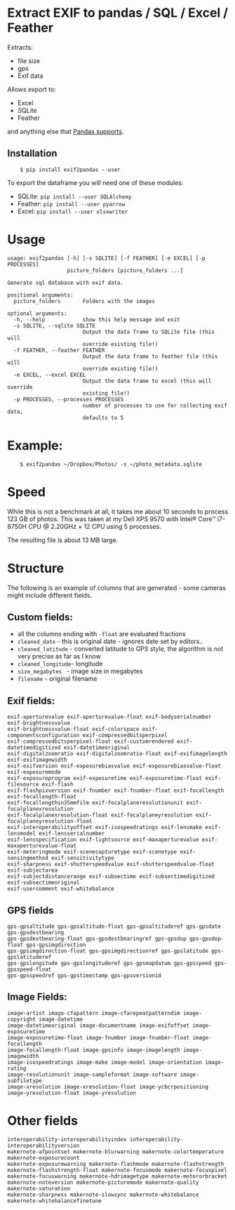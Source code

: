 # Extract EXIF to pandas / SQL / Excel / Feather

Extracts:

- file size 
- gps
- Exif data 

Allows export to: 

- Excel
- SQLite
- Feather

and anything else that [Pandas supports](https://pandas.pydata.org/pandas-docs/stable/user_guide/io.html).


## Installation

```
    $ pip install exif2pandas --user
```

To export the dataframe you will need one of these modules:

 - SQLite: ``pip install --user SQLAlchemy`` 
 - Feather: ``pip install --user pyarrow`` 
 - Excel: ``pip install --user xlsxwriter``

# Usage

```
usage: exif2pandas [-h] [-s SQLITE] [-f FEATHER] [-e EXCEL] [-p PROCESSES]
                   picture_folders [picture_folders ...]

Generate sql database with exif data.

positional arguments:
  picture_folders       Folders with the images

optional arguments:
  -h, --help            show this help message and exit
  -s SQLITE, --sqlite SQLITE
                        Output the data frame to SQLite file (this will
                        override existing file!)
  -f FEATHER, --feather FEATHER
                        Output the data frame to feather file (this will
                        override existing file!)
  -e EXCEL, --excel EXCEL
                        Output the data frame to excel (this will override
                        existing file!)
  -p PROCESSES, --processes PROCESSES
                        number of processes to use for collecting exif data,
                        defaults to 5
```

# Example:

```
    $ exif2pandas ~/Dropbox/Photos/ -s ~/photo_metadata.sqlite
```


# Speed

While this is not a benchmark at all, it takes me about 10 seconds to process 123 GB of photos. 
This was taken at my Dell XPS 9570 with Intel® Core™ i7-8750H CPU @ 2.20GHz × 12 CPU using 5 processes.

The resulting file is about 13 MB large.

# Structure

The following is an example of columns that are generated - some cameras might include different fields.

## Custom fields:

- all the columns ending with ``-float`` are evaluated fractions 
- ``cleaned_date`` - this is original date - ignores date set by editors..
- ``cleaned_latitude`` - converted latitude to GPS style, the algorithm is not very precise as far as I know
- ``cleaned_longitude``- longitude
- ``size_megabytes `` - image size in megabytes
- ``filename`` - original filename

## Exif fields:
```
exif-aperturevalue exif-aperturevalue-float exif-bodyserialnumber exif-brightnessvalue 
exif-brightnessvalue-float exif-colorspace exif-componentsconfiguration exif-compressedbitsperpixel 
exif-compressedbitsperpixel-float exif-customrendered exif-datetimedigitized exif-datetimeoriginal 
exif-digitalzoomratio exif-digitalzoomratio-float exif-exifimagelength exif-exifimagewidth 
exif-exifversion exif-exposurebiasvalue exif-exposurebiasvalue-float exif-exposuremode 
exif-exposureprogram exif-exposuretime exif-exposuretime-float exif-filesource exif-flash 
exif-flashpixversion exif-fnumber exif-fnumber-float exif-focallength exif-focallength-float 
exif-focallengthin35mmfilm exif-focalplaneresolutionunit exif-focalplanexresolution 
exif-focalplanexresolution-float exif-focalplaneyresolution exif-focalplaneyresolution-float 
exif-interoperabilityoffset exif-isospeedratings exif-lensmake exif-lensmodel exif-lensserialnumber 
exif-lensspecification exif-lightsource exif-maxaperturevalue exif-maxaperturevalue-float 
exif-meteringmode exif-scenecapturetype exif-scenetype exif-sensingmethod exif-sensitivitytype 
exif-sharpness exif-shutterspeedvalue exif-shutterspeedvalue-float exif-subjectarea 
exif-subjectdistancerange exif-subsectime exif-subsectimedigitized exif-subsectimeoriginal 
exif-usercomment exif-whitebalance
```

## GPS fields

```
gps-gpsaltitude gps-gpsaltitude-float gps-gpsaltituderef gps-gpsdate gps-gpsdestbearing 
gps-gpsdestbearing-float gps-gpsdestbearingref gps-gpsdop gps-gpsdop-float gps-gpsimgdirection 
gps-gpsimgdirection-float gps-gpsimgdirectionref gps-gpslatitude gps-gpslatituderef 
gps-gpslongitude gps-gpslongituderef gps-gpsmapdatum gps-gpsspeed gps-gpsspeed-float 
gps-gpsspeedref gps-gpstimestamp gps-gpsversionid
```

## Image Fields:

```
image-artist image-cfapattern image-cfarepeatpatterndim image-copyright image-datetime 
image-datetimeoriginal image-documentname image-exifoffset image-exposuretime 
image-exposuretime-float image-fnumber image-fnumber-float image-focallength 
image-focallength-float image-gpsinfo image-imagelength image-imagewidth 
image-isospeedratings image-make image-model image-orientation image-rating 
image-resolutionunit image-sampleformat image-software image-subfiletype 
image-xresolution image-xresolution-float image-ycbcrpositioning 
image-yresolution-float image-yresolution
```

# Other fields

```
interoperability-interoperabilityindex interoperability-interoperabilityversion
makernote-afpointset makernote-blurwarning makernote-colortemperature makernote-exposurecount
makernote-exposurewarning makernote-flashmode makernote-flashstrength 
makernote-flashstrength-float makernote-focusmode makernote-focuspixel 
makernote-focuswarning makernote-hdrimagetype makernote-motororbracket 
makernote-noteversion makernote-picturemode makernote-quality makernote-saturation 
makernote-sharpness makernote-slowsync makernote-whitebalance makernote-whitebalancefinetune 
```